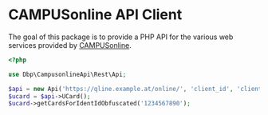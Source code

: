 # CAMPUSonline API Client

The goal of this package is to provide a PHP API for the various web services
provided by [CAMPUSonline](https://www.campusonline.tugraz.at).

```php
<?php

use Dbp\CampusonlineApi\Rest\Api;

$api = new Api('https://qline.example.at/online/', 'client_id', 'client_secret');
$ucard = $api->UCard();
$ucard->getCardsForIdentIdObfuscated('1234567890');
```